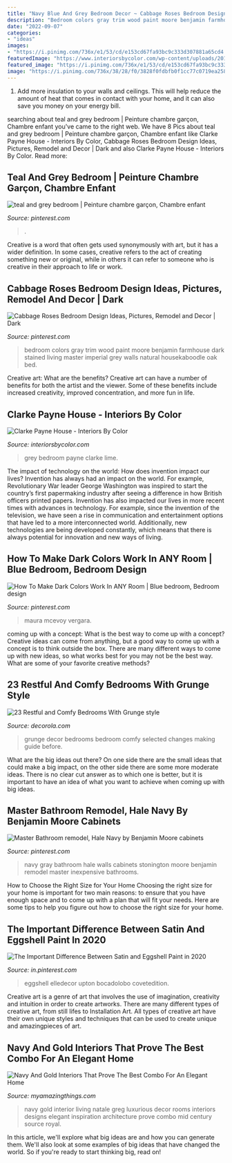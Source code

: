 ```yaml
---
title: "Navy Blue And Grey Bedroom Decor ~ Cabbage Roses Bedroom Design Ideas, Pictures, Remodel And Decor"
description: "Bedroom colors gray trim wood paint moore benjamin farmhouse dark stained living master imperial grey walls natural housekaboodle oak bed"
date: "2022-09-07"
categories:
- "ideas"
images:
- "https://i.pinimg.com/736x/e1/53/cd/e153cd67fa93bc9c333d307881a65cd4.jpg"
featuredImage: "https://www.interiorsbycolor.com/wp-content/uploads/2013/11/bedroom-in-grey-blue-and-lime-green.jpg"
featured_image: "https://i.pinimg.com/736x/e1/53/cd/e153cd67fa93bc9c333d307881a65cd4.jpg"
image: "https://i.pinimg.com/736x/38/28/f0/3828f0fdbfb0f1cc77c0719ea25838de.jpg"
---
```



1. Add more insulation to your walls and ceilings. This will help reduce the amount of heat that comes in contact with your home, and it can also save you money on your energy bill.

	

		
searching about teal and grey bedroom | Peinture chambre garçon, Chambre enfant you've came to the right web. We have 8 Pics about teal and grey bedroom | Peinture chambre garçon, Chambre enfant like Clarke Payne House - Interiors By Color, Cabbage Roses Bedroom Design Ideas, Pictures, Remodel and Decor | Dark and also Clarke Payne House - Interiors By Color. Read more:
		
    
## Teal And Grey Bedroom | Peinture Chambre Garçon, Chambre Enfant

<img loading=lazy src="https://i.pinimg.com/736x/e1/53/cd/e153cd67fa93bc9c333d307881a65cd4.jpg" onerror="this.onerror=null;this.src='https://tse4.mm.bing.net/th?id=OIP.I73-h73y1ZVfs039ClD-bgHaLD&amp;pid=15.1';" alt="teal and grey bedroom | Peinture chambre garçon, Chambre enfant">

_Source: pinterest.com_

>. 

	

Creative is a word that often gets used synonymously with art, but it has a wider definition. In some cases, creative refers to the act of creating something new or original, while in others it can refer to someone who is creative in their approach to life or work.

    
## Cabbage Roses Bedroom Design Ideas, Pictures, Remodel And Decor | Dark

<img loading=lazy src="https://i.pinimg.com/736x/67/63/13/676313b2e8ea3d814023fc35a8cd6900--colors-for-bedrooms-small-bedrooms.jpg" onerror="this.onerror=null;this.src='https://tse4.mm.bing.net/th?id=OIP.N5GLEJxR8J4I5cZNFeAv6QHaJ4&amp;pid=15.1';" alt="Cabbage Roses Bedroom Design Ideas, Pictures, Remodel and Decor | Dark">

_Source: pinterest.com_

>bedroom colors gray trim wood paint moore benjamin farmhouse dark stained living master imperial grey walls natural housekaboodle oak bed. 

	

Creative art: What are the benefits?
Creative art can have a number of benefits for both the artist and the viewer. Some of these benefits include increased creativity, improved concentration, and more fun in life.

    
## Clarke Payne House - Interiors By Color

<img loading=lazy src="https://www.interiorsbycolor.com/wp-content/uploads/2013/11/bedroom-in-grey-blue-and-lime-green.jpg" onerror="this.onerror=null;this.src='https://tse3.mm.bing.net/th?id=OIP.8DoAOoeBOKuIbExDMHJN-gHaJ4&amp;pid=15.1';" alt="Clarke Payne House - Interiors By Color">

_Source: interiorsbycolor.com_

>grey bedroom payne clarke lime. 

	

The impact of technology on the world: How does invention impact our lives?
Invention has always had an impact on the world. For example, Revolutionary War leader George Washington was inspired to start the country’s first papermaking industry after seeing a difference in how British officers printed papers. Invention has also impacted our lives in more recent times with advances in technology. For example, since the invention of the television, we have seen a rise in communication and entertainment options that have led to a more interconnected world. Additionally, new technologies are being developed constantly, which means that there is always potential for innovation and new ways of living.

    
## How To Make Dark Colors Work In ANY Room | Blue Bedroom, Bedroom Design

<img loading=lazy src="https://i.pinimg.com/736x/38/28/f0/3828f0fdbfb0f1cc77c0719ea25838de.jpg" onerror="this.onerror=null;this.src='https://tse1.mm.bing.net/th?id=OIP.gXGxJHYAaAfkFvF1JNZeKQHaKE&amp;pid=15.1';" alt="How To Make Dark Colors Work In ANY Room | Blue bedroom, Bedroom design">

_Source: pinterest.com_

>maura mcevoy vergara. 

	

coming up with a concept: What is the best way to come up with a concept?
Creative ideas can come from anything, but a good way to come up with a concept is to think outside the box. There are many different ways to come up with new ideas, so what works best for you may not be the best way. What are some of your favorite creative methods?

    
## 23 Restful And Comfy Bedrooms With Grunge Style

<img loading=lazy src="http://www.decorola.com/wp-content/uploads/2017/08/Grunge-Style-bedroom-decor-8.jpg" onerror="this.onerror=null;this.src='https://tse2.mm.bing.net/th?id=OIP.x4tGRhp4tyY-1S0ytECONQHaJ4&amp;pid=15.1';" alt="23 Restful and Comfy Bedrooms With Grunge style">

_Source: decorola.com_

>grunge decor bedrooms bedroom comfy selected changes making guide before. 

	

What are the big ideas out there?
On one side there are the small ideas that could make a big impact, on the other side there are some more moderate ideas. There is no clear cut answer as to which one is better, but it is important to have an idea of what you want to achieve when coming up with big ideas.

    
## Master Bathroom Remodel, Hale Navy By Benjamin Moore Cabinets

<img loading=lazy src="https://i.pinimg.com/736x/01/52/98/015298fc286b700f37d8e89924fd26da.jpg" onerror="this.onerror=null;this.src='https://tse3.mm.bing.net/th?id=OIP.UGZFY-7LyMhO7eNNHVwhSAHaJ3&amp;pid=15.1';" alt="Master Bathroom remodel, Hale Navy by Benjamin Moore cabinets">

_Source: pinterest.com_

>navy gray bathroom hale walls cabinets stonington moore benjamin remodel master inexpensive bathrooms. 

	

How to Choose the Right Size for Your Home
Choosing the right size for your home is important for two main reasons: to ensure that you have enough space and to come up with a plan that will fit your needs. Here are some tips to help you figure out how to choose the right size for your home.

    
## The Important Difference Between Satin And Eggshell Paint In 2020

<img loading=lazy src="https://i.pinimg.com/736x/9b/bf/0b/9bbf0b0c19d9b7f489047e2d2ec10c27.jpg" onerror="this.onerror=null;this.src='https://tse4.mm.bing.net/th?id=OIP.yInuI7feVwdPbJU8ozz-9AHaLG&amp;pid=15.1';" alt="The Important Difference Between Satin and Eggshell Paint in 2020">

_Source: in.pinterest.com_

>eggshell elledecor upton bocadolobo covetedition. 

	

Creative art is a genre of art that involves the use of imagination, creativity and intuition in order to create artworks. There are many different types of creative art, from still lifes to Installation Art. All types of creative art have their own unique styles and techniques that can be used to create unique and amazingpieces of art.

    
## Navy And Gold Interiors That Prove The Best Combo For An Elegant Home

<img loading=lazy src="https://myamazingthings.com/wp-content/uploads/2017/10/navy-gold-interior-12-.jpg" onerror="this.onerror=null;this.src='https://tse4.mm.bing.net/th?id=OIP.00QOHlg7Vb_FuM_HIr57eQHaJ3&amp;pid=15.1';" alt="Navy And Gold Interiors That Prove The Best Combo For An Elegant Home">

_Source: myamazingthings.com_

>navy gold interior living natale greg luxurious decor rooms interiors designs elegant inspiration architecture prove combo mid century source royal. 

	

In this article, we'll explore what big ideas are and how you can generate them. We'll also look at some examples of big ideas that have changed the world. So if you're ready to start thinking big, read on!


